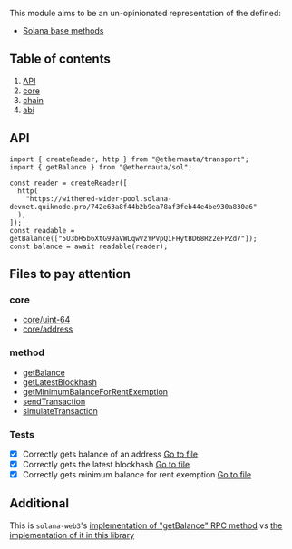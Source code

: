 This module aims to be an un-opinionated representation of the defined:

- [Solana base methods](https://solana.com/docs/rpc/http)

## Table of contents

1. [API](#api)
2. [core](#core)
3. [chain](#chain)
4. [abi](#abi)

## API

```tsx
import { createReader, http } from "@ethernauta/transport";
import { getBalance } from "@ethernauta/sol";

const reader = createReader([
  http(
    "https://withered-wider-pool.solana-devnet.quiknode.pro/742e63a8f44b2b9ea78af3feb44e4be930a830a6"
  ),
]);
const readable = getBalance(["5U3bH5b6XtG99aVWLqwVzYPVpQiFHytBD68Rz2eFPZd7"]);
const balance = await readable(reader);
```

## Files to pay attention

### core

- [core/uint-64](src/core/base/uint-64/uint-64.ts)
- [core/address](src/core/base/address/address.ts)

### method

- [getBalance](src/method/get-balance/get-balance.ts)
- [getLatestBlockhash](src/method/get-latest-blockhash/get-latest-blockhash.ts)
- [getMinimumBalanceForRentExemption](src/method/get-minimum-balance-for-rent-exemption/get-minimum-balance-for-rent-exemption.ts)
- [sendTransaction](src/method/send-transaction/send-transaction.ts)
- [simulateTransaction](src/method/simulate-transaction/simulate-transaction.ts)

### Tests

- [x] Correctly gets balance of an address [Go to file](src/method/get-balance/get-balance.test.ts)
- [x] Correctly gets the latest blockhash [Go to file](src/method/get-latest-blockhash/get-latest-blockhash.test.ts)
- [x] Correctly gets minimum balance for rent exemption [Go to file](src/method/get-minimum-balance-for-rent-exemption/get-minimum-balance-for-rent-exemption.test.ts)

## Additional

This is `solana-web3`'s [implementation of "getBalance" RPC method](https://github.com/solana-labs/solana-web3.js/blob/master/packages/rpc-core/src/rpc-methods/getBalance.ts) vs [the implementation of it in this library](src/method/get-balance/get-balance.ts)
